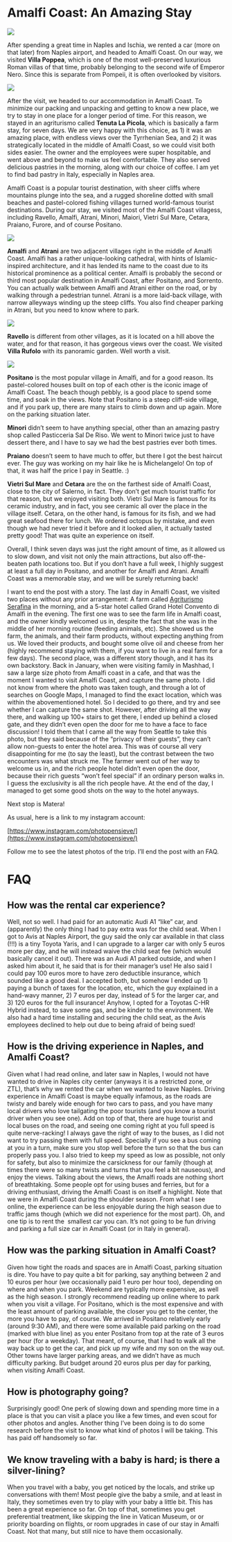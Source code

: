 # Amalfi Coast: An Amazing Stay

![](https://lh6.googleusercontent.com/EcI7z1ezKvR3jl2blFU28D7rQgv9jwDb23qTM_kIN0xcFyd-iEsRu7ifwBflXp4RH4o)

After spending a great time in Naples and Ischia, we rented a car (more on that later) from Naples airport, and headed to Amalfi Coast. On our way, we visited **Villa Poppea**, which is one of the most well-preserved luxurious Roman villas of that time, probably belonging to the second wife of Emperor Nero. Since this is separate from Pompeii, it is often overlooked by visitors.

![](https://lh3.googleusercontent.com/KsFLj4kC072uqt42H92jgbkUYE623mx6Fe1Uy3o6DLZXwpuuKQjlf_22JNhTECf-oss)

After the visit, we headed to our accommodation in Amalfi Coast. To minimize our packing and unpacking and getting to know a new place, we try to stay in one place for a longer period of time. For this reason, we stayed in an agriturismo called **Tenuta La Picola**, which is basically a farm stay, for seven days. We are very happy with this choice, as 1) it was an amazing place, with endless views over the Tyrrhenian Sea, and 2) it was strategically located in the middle of Amalfi Coast, so we could visit both sides easier. The owner and the employees were super hospitable, and went above and beyond to make us feel comfortable. They also served delicious pastries in the morning, along with our choice of coffee. I am yet to find bad pastry in Italy, especially in Naples area.

Amalfi Coast is a popular tourist destination, with sheer cliffs where mountains plunge into the sea, and a rugged shoreline dotted with small beaches and pastel-colored fishing villages turned world-famous tourist destinations. During our stay, we visited most of the Amalfi Coast villagess, including Ravello, Amalfi, Atrani, Minori, Maiori, Vietri Sul Mare, Cetara, Praiano, Furore, and of course Positano.

![](https://lh3.googleusercontent.com/mfmRNeLwTYeRdhbTR1BvylV_Qet68CJiKcMRcjFiawl8JGmJ1m2mb6Z5d3kOKuBu6D4)

**Amalfi** and **Atrani** are two adjacent villages right in the middle of Amalfi Coast. Amalfi has a rather unique-looking cathedral, with hints of Islamic-inspired architecture, and it has lended its name to the coast due to its historical prominence as a political center. Amalfi is probably the second or third most popular destination in Amalfi Coast, after Positano, and Sorrento. You can actually walk between Amalfi and Atrani either on the road, or by walking through a pedestrian tunnel. Atrani is a more laid-back village, with narrow alleyways winding up the steep cliffs. You also find cheaper parking in Atrani, but you need to know where to park.

![](https://lh3.googleusercontent.com/hzxfDqz29iJ423ksflI8lc9eRKbkYTw_3YmUdv5y25Yet0pBdUrGQjUhAdi9XXYpPj8)

**Ravello** is different from other villages, as it is located on a hill above the water, and for that reason, it has gorgeous views over the coast. We visited **Villa Rufolo** with its panoramic garden. Well worth a visit.

![](https://lh5.googleusercontent.com/VxWOM9sQm77keEEoSzhh-_93Lq6Qhk_C4QQXmvQG6GTGN00xvVGUOliOug4Xxn93b2Y)

**Positano** is the most popular village in Amalfi, and for a good reason. Its pastel-colored houses built on top of each other is the iconic image of Amalfi Coast. The beach though pebbly, is a good place to spend some time, and soak in the views. Note that Positano is a steep cliff-side village, and if you park up, there are many stairs to climb down and up again. More on the parking situation later.

**Minori** didn’t seem to have anything special, other than an amazing pastry shop called Pasticceria Sal De Riso. We went to Minori twice just to have dessert there, and I have to say we had the best pastries ever both times.

**Praiano** doesn’t seem to have much to offer, but there I got the best haircut ever. The guy was working on my hair like he is Michelangelo! On top of that, it was half the price I pay in Seattle. :)

**Vietri Sul Mare** and **Cetara** are the on the farthest side of Amalfi Coast, close to the city of Salerno, in fact. They don’t get much tourist traffic for that reason, but we enjoyed visiting both. Vietri Sul Mare is famous for its ceramic industry, and in fact, you see ceramic all over the place in the village itself. Cetara, on the other hand, is famous for its fish, and we had great seafood there for lunch. We ordered octopus by mistake, and even though we had never tried it before and it looked alien, it actually tasted pretty good! That was quite an experience on itself.

Overall, I think seven days was just the right amount of time, as it allowed us to slow down, and visit not only the main attractions, but also off-the-beaten path locations too. But if you don’t have a full week, I highly suggest at least a full day in Positano, and another for Amalfi and Atrani. Amalfi Coast was a memorable stay, and we will be surely returning back!

I want to end the post with a story. The last day in Amalfi Coast, we visited two places without any prior arrangement: A farm called [Agriturismo Serafina](http://www.agriturismoserafina.it/) in the morning, and a 5-star hotel called Grand Hotel Convento di Amalfi in the evening. The first one was to see the farm life in Amalfi coast, and the owner kindly welcomed us in, despite the fact that she was in the middle of her morning routine (feeding animals, etc). She showed us the farm, the animals, and their farm products, without expecting anything from us. We loved their products, and bought some olive oil and cheese from her (highly recommend staying with them, if you want to live in a real farm for a few days). The second place, was a different story though, and it has its own backstory. Back in January, when were visiting family in Mashhad, I saw a large size photo from Amalfi coast in a cafe, and that was the moment I wanted to visit Amalfi Coast, and capture the same photo. I did not know from where the photo was taken tough, and through a lot of searches on Google Maps, I managed to find the exact location, which was within the abovementioned hotel. So I decided to go there, and try and see whether I can capture the same shot. However, after driving all the way there, and walking up 100+ stairs to get there, I ended up behind a closed gate, and they didn’t even open the door for me to have a face to face discussion! I told them that I came all the way from Seattle to take this photo, but they said because of the “privacy of their guests”, they can’t allow non-guests to enter the hotel area. This was of course all very disappointing for me (to say the least), but the contrast between the two encounters was what struck me. The farmer went out of her way to welcome us in, and the rich people hotel didn’t even open the door, because their rich guests “won’t feel special” if an ordinary person walks in. I guess the exclusivity is all the rich people have. At the end of the day, I managed to get some good shots on the way to the hotel anyways.

Next stop is Matera!

As usual, here is a link to my instagram account:

[https://www.instagram.com/photopensieve/](https://www.instagram.com/photopensieve/)

Follow me to see the latest photos of the trip. I’ll end the post with an FAQ.

# FAQ

## How was the rental car experience?

Well, not so well. I had paid for an automatic Audi A1 “like” car, and (apparently) the only thing I had to pay extra was for the child seat. When I got to Avis at Naples Airport, the guy said the only car available in that class (!!!) is a tiny Toyota Yaris, and I can upgrade to a larger car with only 5 euros more per day, and he will instead waive the child seat fee (which would basically cancel it out). There was an Audi A1 parked outside, and when I asked him about it, he said that is for their manager’s use! He also said I could pay 100 euros more to have zero deductible insurance, which sounded like a good deal. I accepted both, but somehow I ended up 1) paying a bunch of taxes for the location, etc, which the guy explained in a hand-wavy manner, 2) 7 euros per day, instead of 5 for the larger car, and 3) 120 euros for the full insurance! Anyhow, I opted for a Toyotas C-HR Hybrid instead, to save some gas, and be kinder to the environment. We also had a hard time installing and securing the child seat, as the Avis employees declined to help out due to being afraid of being sued!

## How is the driving experience in Naples, and Amalfi Coast?

Given what I had read online, and later saw in Naples, I would not have wanted to drive in Naples city center (anyways it is a restricted zone, or ZTL), that’s why we rented the car when we wanted to leave Naples. Driving experience in Amalfi Coast is maybe equally infamous, as the roads are twisty and barely wide enough for two cars to pass, and you have many local drivers who love tailgating the poor tourists (and you know a tourist driver when you see one). Add on top of that, there are huge tourist and local buses on the road, and seeing one coming right at you full speed is quite nerve-racking! I always gave the right of way to the buses, as I did not want to try passing them with full speed. Specially if you see a bus coming at you in a turn, make sure you stop well before the turn so that the bus can properly pass you. I also tried to keep my speed as low as possible, not only for safety, but also to minimize the carsickness for our family (though at times there were so many twists and turns that you feel a bit nauseous), and enjoy the views. Talking about the views, the Amalfi roads are nothing short of breathtaking. Some people opt for using buses and ferries, but for a driving enthusiast, driving the Amalfi Coast is on itself a highlight. Note that we were in Amalfi Coast during the shoulder season. From what I see online, the experience can be less enjoyable during the high season due to traffic jams though (which we did not experience for the most part). Oh, and one tip is to rent the  smallest car you can. It’s not going to be fun driving and parking a full size car in Amalfi Coast (or in Italy in general).

## How was the parking situation in Amalfi Coast?

Given how tight the roads and spaces are in Amalfi Coast, parking situation is dire. You have to pay quite a bit for parking, say anything between 2 and 10 euros per hour (we occasionally paid 1 euro per hour too), depending on where and when you park. Weekend are typically more expensive, as well as the high season. I strongly recommend reading up online where to park when you visit a village. For Positano, which is the most expensive and with the least amount of parking available, the closer you get to the center, the more you have to pay, of course. We arrived in Positano relatively early (around 9:30 AM), and there were some available paid parking on the road (marked with blue line) as you enter Positano from top at the rate of 3 euros per hour (for a weekday). That meant, of course, that I had to walk all the way back up to get the car, and pick up my wife and my son on the way out. Other towns have larger parking areas, and we didn’t have as much difficulty parking. But budget around 20 euros plus per day for parking, when visiting Amalfi Coast.

## How is photography going?

Surprisingly good! One perk of slowing down and spending more time in a place is that you can visit a place you like a few times, and even scout for other photos and angles. Another thing I’ve been doing is to do some research before the visit to know what kind of photos I will be taking. This has paid off handsomely so far.

## We know traveling with a baby is hard; is there a silver-lining?

When you travel with a baby, you get noticed by the locals, and strike up conversations with them! Most people give the baby a smile, and at least in Italy, they sometimes even try to play with your baby a little bit. This has been a great experience so far. On top of that, sometimes you get preferential treatment, like skipping the line in Vatican Museum, or or priority boarding on flights, or room upgrades in case of our stay in Amalfi Coast. Not that many, but still nice to have them occasionally.